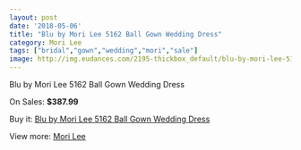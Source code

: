 ```yaml
---
layout: post
date: '2018-05-06'
title: "Blu by Mori Lee 5162 Ball Gown Wedding Dress"
category: Mori Lee
tags: ["bridal","gown","wedding","mori","sale"]
image: http://img.eudances.com/2195-thickbox_default/blu-by-mori-lee-5162-ball-gown-wedding-dress.jpg
---
```

Blu by Mori Lee 5162 Ball Gown Wedding Dress

On Sales: **$387.99**
<a href="https://www.eudances.com/en/mori-lee/736-blu-by-mori-lee-5162-ball-gown-wedding-dress.html"><amp-img layout="responsive" width="600" height="600" src="//img.eudances.com/2195-thickbox_default/blu-by-mori-lee-5162-ball-gown-wedding-dress.jpg" alt="Blu by Mori Lee 5162 Ball Gown Wedding Dress 0" /></a>
<a href="https://www.eudances.com/en/mori-lee/736-blu-by-mori-lee-5162-ball-gown-wedding-dress.html"><amp-img layout="responsive" width="600" height="600" src="//img.eudances.com/2198-thickbox_default/blu-by-mori-lee-5162-ball-gown-wedding-dress.jpg" alt="Blu by Mori Lee 5162 Ball Gown Wedding Dress 1" /></a>
<a href="https://www.eudances.com/en/mori-lee/736-blu-by-mori-lee-5162-ball-gown-wedding-dress.html"><amp-img layout="responsive" width="600" height="600" src="//img.eudances.com/2197-thickbox_default/blu-by-mori-lee-5162-ball-gown-wedding-dress.jpg" alt="Blu by Mori Lee 5162 Ball Gown Wedding Dress 2" /></a>
<a href="https://www.eudances.com/en/mori-lee/736-blu-by-mori-lee-5162-ball-gown-wedding-dress.html"><amp-img layout="responsive" width="600" height="600" src="//img.eudances.com/2196-thickbox_default/blu-by-mori-lee-5162-ball-gown-wedding-dress.jpg" alt="Blu by Mori Lee 5162 Ball Gown Wedding Dress 3" /></a>

Buy it: [Blu by Mori Lee 5162 Ball Gown Wedding Dress](https://www.eudances.com/en/mori-lee/736-blu-by-mori-lee-5162-ball-gown-wedding-dress.html "Blu by Mori Lee 5162 Ball Gown Wedding Dress")

View more: [Mori Lee](https://www.eudances.com/en/9-mori-lee "Mori Lee")